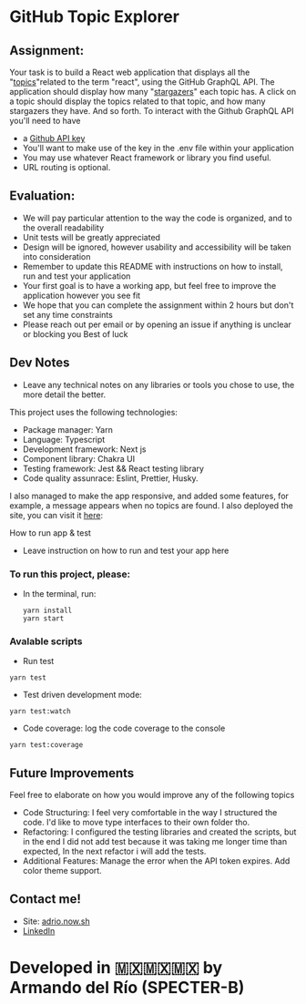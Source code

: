 # GitHub Topic Explorer

## Assignment:

Your task is to build a React web application that displays all the
"[topics](https://docs.github.com/en/free-pro-team@latest/graphql/reference/objects#topic)"related to the term "react", using the GitHub GraphQL API.
The application should display how many
"[stargazers](https://docs.github.com/en/free-pro-team@latest/graphql/reference/objects#stargazerconnection)" each topic has. A click on a topic should display the topics related to that topic,
and how many stargazers they have. And so forth.
To interact with the Github GraphQL API you'll need to have

- a [Github API
  key](https://docs.github.com/en/free-pro-team@latest/graphql/guides/forming-calls-with-graphql#authenticating-with-graphql)
- You'll want to make use of the key in the .env file within your application
- You may use whatever React framework or library you find useful.
- URL routing is optional.

## Evaluation:

- We will pay particular attention to the way the code is organized, and to the overall readability
- Unit tests will be greatly appreciated
- Design will be ignored, however usability and accessibility will be taken into consideration
- Remember to update this README with instructions on how to install, run and test your
  application
- Your first goal is to have a working app, but feel free to improve the application however you
  see fit
- We hope that you can complete the assignment within 2 hours but don't set any time
  constraints
- Please reach out per email or by opening an issue if anything is unclear or blocking you
  Best of luck

## Dev Notes

- Leave any technical notes on any libraries or tools you chose to use, the more detail the
  better.

This project uses the following technologies:

- Package manager: Yarn
- Language: Typescript
- Development framework: Next js
- Component library: Chakra UI
- Testing framework: Jest && React testing library
- Code quality assunrace: Eslint, Prettier, Husky.

I also managed to make the app responsive, and added some features, for example, a message
appears when no topics are found. I also deployed the site, you can visit it [here](https://github-topics.vercel.app/react):

How to run app & test

- Leave instruction on how to run and test your app here

### To run this project, please:

- In the terminal, run:

  ```
  yarn install
  yarn start
  ```

### Avalable scripts

- Run test

```
yarn test
```

- Test driven development mode:

```
yarn test:watch
```

- Code coverage: log the code coverage to the console

```
yarn test:coverage
```

## Future Improvements

Feel free to elaborate on how you would improve any of the following topics

- Code Structuring: I feel very comfortable in the way I structured the code.
  I'd like to move type interfaces to their own folder tho.
- Refactoring: I configured the testing libraries and created the scripts,
  but in the end I did not add test because it was taking me longer time
  than expected, In the next refactor i will add the tests.
- Additional Features: Manage the error when the API token expires. Add color theme support.


## Contact me!

- Site: [adrio.now.sh](https://adrio.now.sh/)
- [LinkedIn](https://www.linkedin.com/in/adrio1992/)

# Developed in 🇲🇽🇲🇽🇲🇽 by Armando del Río (SPECTER-B)
